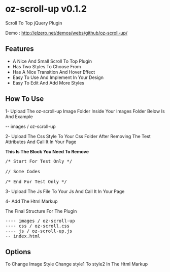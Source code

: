 oz-scroll-up v0.1.2
============

Scroll To Top jQuery Plugin

Demo : http://elzero.net/demos/webs/github/oz-scroll-up/

<h2>Features</h2>

* A Nice And Small Scroll To Top Plugin
* Has Two Styles To Choose From
* Has A Nice Transition And Hover Effect
* Easy To Use And Implement In Your Design
* Easy To Edit And Add More Styles

<h2>How To Use</h2>

1- Upload The oz-scroll-up Image Folder Inside Your Images Folder Below Is And Example

-- images / oz-scroll-up

2- Upload The Css Style To Your Css Folder After Removing The Test Attributes And Call It In Your Page

<b>This Is The Block You Need To Remove</b>

<pre>
/* Start For Test Only */

// Some Codes

/* End For Test Only */
</pre>

3- Upload The Js File To Your Js And Call It In Your Page

4- Add The Html Markup

<a id="oz-scroll" class="style1" href="#"></a>

The Final Structure For The Plugin

<pre>
---- images / oz-scroll-up
---- css / oz-scroll.css
---- js / oz-scroll-up.js
-- index.html
</pre>

<h2>Options</h2>

To Change Image Style Change style1 To style2 In The Html Markup
